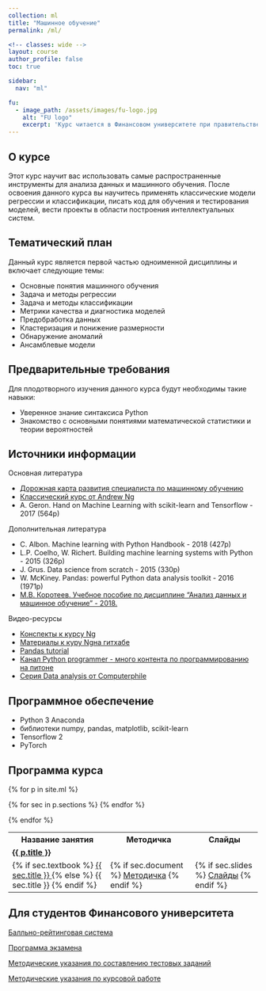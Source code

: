 ```yaml
---
collection: ml
title: "Машинное обучение"
permalink: /ml/

<!-- classes: wide -->
layout: course
author_profile: false
toc: true

sidebar:
  nav: "ml"

fu:
  - image_path: /assets/images/fu-logo.jpg
    alt: "FU logo"
    excerpt: 'Курс читается в Финансовом университете при правительстве РФ (Департамент анализа данных и машинного обучения), направление "Прикладная информатика"'
---
```




О курсе
---
Этот курс научит вас использовать самые распространенные инструменты для анализа данных и машинного обучения. После освоения данного курса вы научитесь применять классические модели регрессии и классификации, писать код для обучения и тестирования моделей, вести проекты в области построения интеллектуальных систем.


Тематический план
---
Данный курс является первой частью одноименной дисциплины и включает следующие темы:
* Основные понятия машинного обучения 
* Задача и методы регрессии
* Задача и методы классификации
* Метрики качества и диагностика моделей
* Предобработка данных
* Кластеризация и понижение размерности
* Обнаружение аномалий
* Ансамблевые модели

Предварительные требования
---
Для плодотворного изучения данного курса будут необходимы такие навыки:
* Уверенное знание синтаксиса Python
* Знакомство с основными понятиями математической статистики и теории вероятностей

<!-- Материалы курса
---
Вы можете познакомиться со всеми материалами курса - презентациями к лекциям, методических рекомендациям к лабораторным работам на [Google Диске](https://drive.google.com/drive/folders/13uDCR9sfJC_QriEBwJlzACwsNhbMxmUV?usp=sharing).

Плейлист с видео по данному курсу досупен на [YouTube](https://www.youtube.com/playlist?list=PLhgyvraU60gU8OAhjtcipU_sO7UYvkQl9). -->


## Источники информации

Основная литература
* [Дорожная карта развития специалиста по машинному обучению](https://i.am.ai/roadmap)
* [Классический курс от Andrew Ng](https://www.youtube.com/playlist?list=PLLssT5z_DsK-h9vYZkQkYNWcItqhlRJLN)
* A. Geron. Hand on Machine Learning with scikit-learn and Tensorflow - 2017 (564p)

Дополнительная литература
* C. Albon. Machine learning with Python Handbook - 2018 (427p)
* L.P. Coelho, W. Richert. Building machine learning systems with Python - 2015 (326p)
* J. Grus. Data science from scratch - 2015 (330p)
* W. McKiney. Pandas: powerful Python data analysis toolkit - 2016 (1971p)
* [М.В. Коротеев. Учебное пособие по дисциплине “Анализ данных и машинное обучение” - 2018.](https://drive.google.com/file/d/1BRWqtKKaK4CdUh10z3zeyrs9mk-6QJvc/view?usp=sharing)

Видео-ресурсы
* [Конспекты к курсу Ng](http://cs229.stanford.edu/syllabus.html)
* [Материалы к куру Ngна гитхабе](https://github.com/vkosuri/CourseraMachineLearning)
* [Pandas tutorial](https://www.youtube.com/playlist?list=PLeo1K3hjS3uuASpe-1LjfG5f14Bnozjwy)
* [Канал Python programmer - много контента по программированию на питоне](https://www.youtube.com/user/consumerchampion/playlists)
* [Серия Data analysis от Computerphile](https://www.youtube.com/playlist?list=PLzH6n4zXuckpfMu_4Ff8E7Z1behQks5ba)

## Программное обеспечение
* Python 3 Anaconda
* библиотеки numpy, pandas, matplotlib, scikit-learn
* Tensorflow 2
* PyTorch


## Программа курса

<table>
  <tr>
    <th> Название занятия </th>
    <th> Методичка </th>
<!--     <th> Видео </th> -->
    <th> Слайды </th>
<!--     <th> Тест </th> -->
  </tr>

{% for p in site.ml %}
  <tr>
    <td colspan="5" class=""> <a href="{{ p.url }}"> <b> {{ p.title }} </b> </a>  </td>
  </tr> 
  {% for sec in p.sections %}
    <tr>
      <td>  {% if sec.textbook %}
        <a href="{{ sec.textbook }}">{{ sec.title }} </a>
        {% else %} {{ sec.title }} 
        {% endif %} </td>
      <td> {% if sec.document %}
        <a href="{{ sec.document }}">Методичка</a>
      {% endif %} </td>
<!--       <td> {% if sec.youtube %}
        <a href="https://www.youtube.com/watch?v={{ sec.youtube }}">Видео</a>
      {% endif %} </td> -->
      <td> {% if sec.slides %}
        <a href="{{ sec.slides }}">Слайды</a>
      {% endif %} </td>
<!--       <td> {% if sec.test %}
        <a href="{{ sec.test }}">Тест</a>
      {% endif %} </td> -->
    </tr>
  {% endfor %}

{% endfor %}

</table>

Для студентов Финансового университета
---

[Балльно-рейтинговая система](https://docs.google.com/document/d/1fxhyzWiGAxFlBRx9fZlogzZPh7i3RVgHeU9oPsBHpT4/edit?usp=sharing)

[Программа экзамена](https://docs.google.com/document/d/1b3Py3FyRpE3e7IMyX-ZZj1OYbU_Cpq80/edit?usp=sharing&ouid=116003821381017651142&rtpof=true&sd=true)

[Методические указания по составлению тестовых заданий](https://docs.google.com/document/d/1zeSRD8l_7VCUbvPoKeHvHijRWHn5z4d5Vfbh0T2kLWE/edit?usp=sharing)

[Методические указания по курсовой работе](https://docs.google.com/document/d/14OH1NKH-cqIDMQbvRMBtXG5l0noIQknKqSwEg4wyYNQ/edit?usp=sharing)


